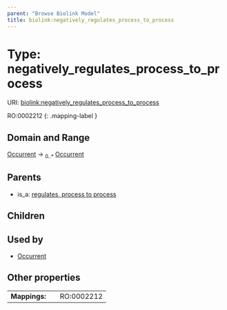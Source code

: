 ```yaml
---
parent: "Browse Biolink Model"
title: biolink:negatively_regulates_process_to_process
---
```


# Type: negatively_regulates_process_to_process




URI: [biolink:negatively_regulates_process_to_process](https://w3id.org/biolink/vocab/negatively_regulates_process_to_process)

RO:0002212
{: .mapping-label }



## Domain and Range

[Occurrent](Occurrent.md) ->  <sub>0..*</sub> [Occurrent](Occurrent.md)

## Parents

 *  is_a: [regulates, process to process](regulates_process_to_process.md)

## Children


## Used by

 * [Occurrent](Occurrent.md)

## Other properties

|  |  |  |
| --- | --- | --- |
| **Mappings:** | | RO:0002212 |

